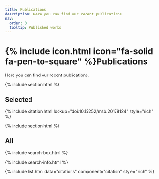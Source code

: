 ```yaml
---
title: Publications
description: Here you can find our recent publications
nav:
  order: 3
  tooltip: Published works
---
```


# {% include icon.html icon="fa-solid fa-pen-to-square" %}Publications

Here you can find our recent publications.

{% include section.html %}

## Selected

{% include citation.html lookup="doi:10.15252/msb.20178124" style="rich" %}

{% include section.html %}


## All

{% include search-box.html %}

{% include search-info.html %}

{% include list.html data="citations" component="citation" style="rich" %}